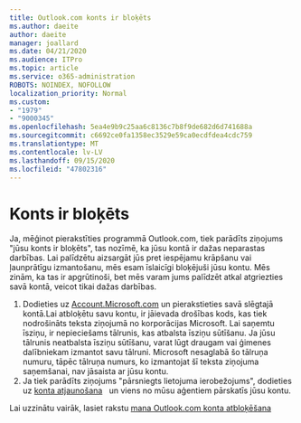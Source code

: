 ```yaml
---
title: Outlook.com konts ir bloķēts
ms.author: daeite
author: daeite
manager: joallard
ms.date: 04/21/2020
ms.audience: ITPro
ms.topic: article
ms.service: o365-administration
ROBOTS: NOINDEX, NOFOLLOW
localization_priority: Normal
ms.custom:
- "1979"
- "9000345"
ms.openlocfilehash: 5ea4e9b9c25aa6c8136c7b8f9de682d6d741688a
ms.sourcegitcommit: c6692ce0fa1358ec3529e59ca0ecdfdea4cdc759
ms.translationtype: MT
ms.contentlocale: lv-LV
ms.lasthandoff: 09/15/2020
ms.locfileid: "47802316"
---
```

# <a name="account-locked"></a>Konts ir bloķēts

Ja, mēģinot pierakstīties programmā Outlook.com, tiek parādīts ziņojums "jūsu konts ir bloķēts", tas nozīmē, ka jūsu kontā ir dažas neparastas darbības. Lai palīdzētu aizsargāt jūs pret iespējamu krāpšanu vai ļaunprātīgu izmantošanu, mēs esam īslaicīgi bloķējuši jūsu kontu. Mēs zinām, ka tas ir apgrūtinoši, bet mēs varam jums palīdzēt atkal atgriezties savā kontā, veicot tikai dažas darbības.

1. Dodieties uz [Account.Microsoft.com](https://go.microsoft.com/fwlink/?linkid=2090484) un pierakstieties savā slēgtajā kontā.Lai atbloķētu savu kontu, ir jāievada drošības kods, kas tiek nodrošināts teksta ziņojumā no korporācijas Microsoft. Lai saņemtu īsziņu, ir nepieciešams tālrunis, kas atbalsta īsziņu sūtīšanu. Ja jūsu tālrunis neatbalsta īsziņu sūtīšanu, varat lūgt draugam vai ģimenes dalībniekam izmantot savu tālruni. Microsoft nesaglabā šo tālruņa numuru, tāpēc tālruņa numurs, ko izmantojat šī teksta ziņojuma saņemšanai, nav jāsaista ar jūsu kontu.
2. Ja tiek parādīts ziņojums "pārsniegts lietojuma ierobežojums", dodieties uz [konta atjaunošana](https://go.microsoft.com/fwlink/?linkid=2090483)   un viens no mūsu aģentiem pārskatīs jūsu kontu.

Lai uzzinātu vairāk, lasiet rakstu [mana Outlook.com konta atbloķēšana](https://support.office.com/article/f4ad2701-d166-4d8b-8a6a-9af2a1f8a4c4?wt.mc_id=Office_Outlook_com_Alchemy) 
